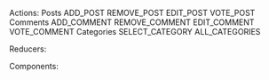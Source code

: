 Actions:
  Posts
    ADD_POST
    REMOVE_POST
    EDIT_POST
    VOTE_POST
  Comments
    ADD_COMMENT
    REMOVE_COMMENT
    EDIT_COMMENT
    VOTE_COMMENT
  Categories
    SELECT_CATEGORY
    ALL_CATEGORIES

Reducers:

Components:
